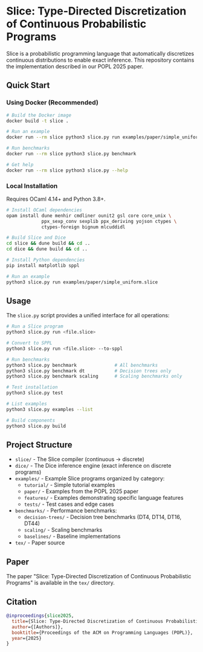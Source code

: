 # Slice: Type-Directed Discretization of Continuous Probabilistic Programs

Slice is a probabilistic programming language that automatically discretizes continuous distributions to enable exact inference. This repository contains the implementation described in our POPL 2025 paper.

## Quick Start

### Using Docker (Recommended)

```bash
# Build the Docker image
docker build -t slice .

# Run an example
docker run --rm slice python3 slice.py run examples/paper/simple_uniform.slice

# Run benchmarks
docker run --rm slice python3 slice.py benchmark

# Get help
docker run --rm slice python3 slice.py --help
```

### Local Installation

Requires OCaml 4.14+ and Python 3.8+.

```bash
# Install OCaml dependencies
opam install dune menhir cmdliner ounit2 gsl core core_unix \
             ppx_sexp_conv sexplib ppx_deriving yojson ctypes \
             ctypes-foreign bignum mlcuddidl

# Build Slice and Dice
cd slice && dune build && cd ..
cd dice && dune build && cd ..

# Install Python dependencies
pip install matplotlib sppl

# Run an example
python3 slice.py run examples/paper/simple_uniform.slice
```

## Usage

The `slice.py` script provides a unified interface for all operations:

```bash
# Run a Slice program
python3 slice.py run <file.slice>

# Convert to SPPL
python3 slice.py run <file.slice> --to-sppl

# Run benchmarks
python3 slice.py benchmark              # All benchmarks
python3 slice.py benchmark dt           # Decision trees only
python3 slice.py benchmark scaling      # Scaling benchmarks only

# Test installation
python3 slice.py test

# List examples
python3 slice.py examples --list

# Build components
python3 slice.py build
```

## Project Structure

- `slice/` - The Slice compiler (continuous → discrete)
- `dice/` - The Dice inference engine (exact inference on discrete programs)
- `examples/` - Example Slice programs organized by category:
  - `tutorial/` - Simple tutorial examples
  - `paper/` - Examples from the POPL 2025 paper
  - `features/` - Examples demonstrating specific language features
  - `tests/` - Test cases and edge cases
- `benchmarks/` - Performance benchmarks:
  - `decision-trees/` - Decision tree benchmarks (DT4, DT14, DT16, DT44)
  - `scaling/` - Scaling benchmarks
  - `baselines/` - Baseline implementations
- `tex/` - Paper source

## Paper

The paper "Slice: Type-Directed Discretization of Continuous Probabilistic Programs" is available in the `tex/` directory.

## Citation

```bibtex
@inproceedings{slice2025,
  title={Slice: Type-Directed Discretization of Continuous Probabilistic Programs},
  author={[Authors]},
  booktitle={Proceedings of the ACM on Programming Languages (POPL)},
  year={2025}
}
```
